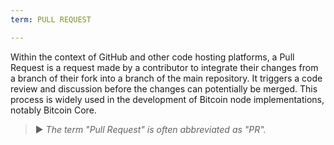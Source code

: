 ```yaml
---
term: PULL REQUEST

---
```

Within the context of GitHub and other code hosting platforms, a Pull Request is a request made by a contributor to integrate their changes from a branch of their fork into a branch of the main repository. It triggers a code review and discussion before the changes can potentially be merged. This process is widely used in the development of Bitcoin node implementations, notably Bitcoin Core.

> ► *The term "Pull Request" is often abbreviated as "PR".*